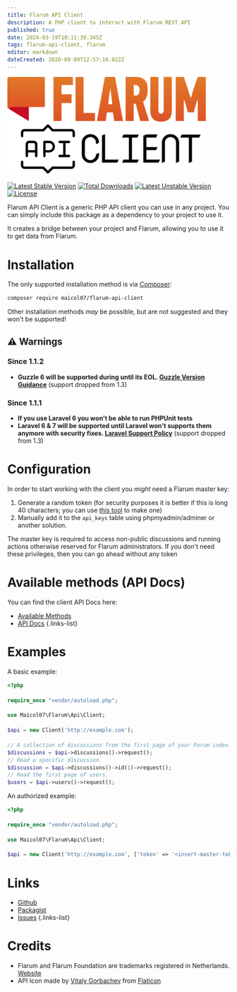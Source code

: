 ```yaml
---
title: Flarum API Client
description: A PHP client to interact with Flarum REST API
published: true
date: 2024-03-19T10:11:39.345Z
tags: flarum-api-client, flarum
editor: markdown
dateCreated: 2020-09-09T12:57:10.022Z
---
```


<div class="center">
  
  <img alt="flarum-api-client.png" src="/flarum-api-client/flarum-api-client.png" width="450">
  
[![Latest Stable Version](https://poser.pugx.org/maicol07/flarum-api-client/v)](//packagist.org/packages/maicol07/flarum-api-client) [![Total Downloads](https://poser.pugx.org/maicol07/flarum-api-client/downloads)](//packagist.org/packages/maicol07/flarum-api-client) [![Latest Unstable Version](https://poser.pugx.org/maicol07/flarum-api-client/v/unstable)](//packagist.org/packages/maicol07/flarum-api-client) [![License](https://poser.pugx.org/maicol07/flarum-api-client/license)](//packagist.org/packages/maicol07/flarum-api-client)
</div>
  
Flarum API Client is a generic PHP API client you can use in any project. You can simply include this package as a dependency to your project to use it.

It creates a bridge between your project and Flarum, allowing you to use it to get data from Flarum.

# Installation
The only supported installation method is via [Composer](https://getcomposer.org):
```sh
composer require maicol07/flarum-api-client
```

Other installation methods *may* be possible, but are not suggested and they won't be supported!

## :warning: Warnings
### Since 1.1.2
- **Guzzle 6 will be supported during until its EOL. [Guzzle Version Guidance](https://github.com/guzzle/guzzle#version-guidance)** (support dropped from 1.3)
### Since 1.1.1
- **If you use Laravel 6 you won't be able to run PHPUnit tests**
- **<i class="mdi mdi-laravel"></i> Laravel 6 & 7 will be supported until Laravel won't supports them anymore with security fixes. [Laravel Support Policy](https://laravel.com/docs/8.x/releases#support-policy)** (support dropped from 1.3)


# Configuration
In order to start working with the client you *might* need a Flarum master key:

1. Generate a random token (for security purposes it is better if this is long 40 characters; you can use [this tool](https://onlinerandomtools.com/generate-random-string) to make one)
2. Manually add it to the `api_keys` table using phpmyadmin/adminer or another solution.

The master key is required to access non-public discussions and running actions otherwise reserved for Flarum administrators. If you don't need these privileges, then you can go ahead without any token

# Available methods (API Docs)
You can find the client API Docs here:
- [Available Methods](https://maicol07.github.io/flarum-api-client/classes/Maicol07-Flarum-Api-Fluent.html#method_token)
- [API Docs](https://maicol07.github.io/flarum-api-client)
{.links-list}

# Examples
A basic example:

```php
<?php

require_once "vendor/autoload.php";

use Maicol07\Flarum\Api\Client;

$api = new Client('http://example.com');

// A collection of discussions from the first page of your Forum index.
$discussions = $api->discussions()->request();
// Read a specific discussion.
$discussion = $api->discussions()->id(1)->request();
// Read the first page of users.
$users = $api->users()->request();
```

An authorized example:

```php
<?php

require_once "vendor/autoload.php";

use Maicol07\Flarum\Api\Client;

$api = new Client('http://example.com', ['token' => '<insert-master-token>']);
```

<!-- > `userId` refers to a user that has admin permissions or the user you want to run actions for. Appending the userId setting to the token only works for Master keys.
{.is-info} -->

# Links
- [Github](https://github.com/maicol07/flarum-api-client)
- [Packagist](http://packagist.org/packages/maicol07/flarum-api-client)
- [Issues](https://tracker.maicol07.it/projects/74d531ee-75e4-463f-9cfd-e81a152dbc92)
{.links-list}

# Credits
- Flarum and Flarum Foundation are trademarks registered in Netherlands. [Website](https://flarum.org)
- API Icon made by [Vitaly Gorbachev](https://www.flaticon.com/authors/vitaly-gorbachev) from [Flaticon](https://www.flaticon.com/)